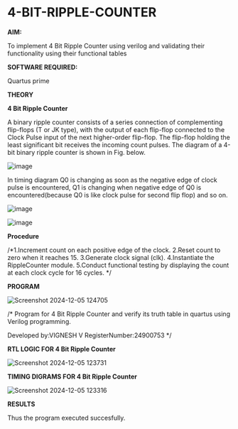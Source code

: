 # 4-BIT-RIPPLE-COUNTER

**AIM:**

To implement  4 Bit Ripple Counter using verilog and validating their functionality using their functional tables

**SOFTWARE REQUIRED:**

Quartus prime

**THEORY**

**4 Bit Ripple Counter**

A binary ripple counter consists of a series connection of complementing flip-flops (T or JK type), with the output of each flip-flop connected to the Clock Pulse input of the next higher-order flip-flop. The flip-flop holding the least significant bit receives the incoming count pulses. The diagram of a 4-bit binary ripple counter is shown in Fig. below.

![image](https://github.com/naavaneetha/4-BIT-RIPPLE-COUNTER/assets/154305477/cb4b74d4-31ab-4359-95d0-d22e67daba13)

In timing diagram Q0 is changing as soon as the negative edge of clock pulse is encountered, Q1 is changing when negative edge of Q0 is encountered(because Q0 is like clock pulse for second flip flop) and so on.

![image](https://github.com/naavaneetha/4-BIT-RIPPLE-COUNTER/assets/154305477/a573a7d6-014e-4e54-93e6-e2ac9530960b)

![image](https://github.com/naavaneetha/4-BIT-RIPPLE-COUNTER/assets/154305477/85e1958a-2fc1-49bb-9a9f-d58ccbf3663c)

**Procedure**

/*1.Increment count on each positive edge of the clock.
2.Reset count to zero when it reaches 15.
3.Generate clock signal (clk).
4.Instantiate the RippleCounter module. 
5.Conduct functional testing by displaying the count at each clock cycle for 16 cycles. */

**PROGRAM**

![Screenshot 2024-12-05 124705](https://github.com/user-attachments/assets/6c5cddc8-eca8-49b8-98b8-0b76bc1e92f7)

/* Program for 4 Bit Ripple Counter and verify its truth table in quartus using Verilog programming.

 Developed by:VIGNESH V RegisterNumber:24900753
*/

**RTL LOGIC FOR 4 Bit Ripple Counter**

![Screenshot 2024-12-05 123731](https://github.com/user-attachments/assets/f426279d-c432-4acb-9b3c-2bb639d66a9b)


**TIMING DIGRAMS FOR 4 Bit Ripple Counter**

![Screenshot 2024-12-05 123316](https://github.com/user-attachments/assets/4961a7d1-f9c1-48b5-beba-9e80da0c3c91)


**RESULTS**

Thus the program executed succesfully.
